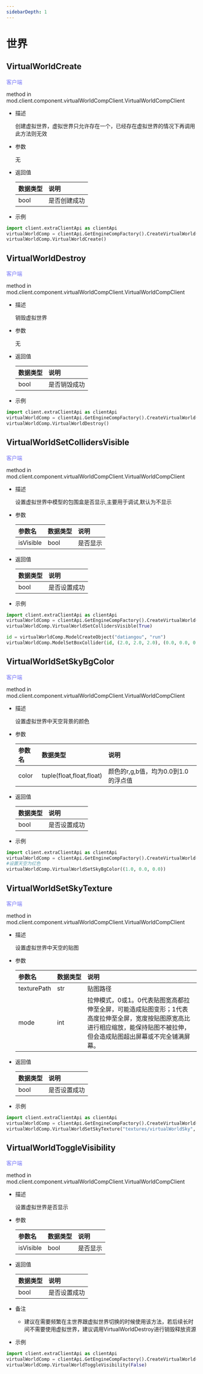 ```yaml
---
sidebarDepth: 1
---
```

# 世界

## VirtualWorldCreate

<span style="display:inline;color:#7575f9">客户端</span>

method in mod.client.component.virtualWorldCompClient.VirtualWorldCompClient

- 描述

    创建虚拟世界，虚拟世界只允许存在一个，已经存在虚拟世界的情况下再调用此方法则无效

- 参数

    无

- 返回值

    | <div style="width: 4em">数据类型</div> | 说明 |
    | :--- | :--- |
    | bool | 是否创建成功 |

- 示例

```python
import client.extraClientApi as clientApi
virtualWorldComp = clientApi.GetEngineCompFactory().CreateVirtualWorld(clientApi.GetLevelId())
virtualWorldComp.VirtualWorldCreate()
```



## VirtualWorldDestroy

<span style="display:inline;color:#7575f9">客户端</span>

method in mod.client.component.virtualWorldCompClient.VirtualWorldCompClient

- 描述

    销毁虚拟世界

- 参数

    无

- 返回值

    | <div style="width: 4em">数据类型</div> | 说明 |
    | :--- | :--- |
    | bool | 是否销毁成功 |

- 示例

```python
import client.extraClientApi as clientApi
virtualWorldComp = clientApi.GetEngineCompFactory().CreateVirtualWorld(clientApi.GetLevelId())
virtualWorldComp.VirtualWorldDestroy()
```



## VirtualWorldSetCollidersVisible

<span style="display:inline;color:#7575f9">客户端</span>

method in mod.client.component.virtualWorldCompClient.VirtualWorldCompClient

- 描述

    设置虚拟世界中模型的包围盒是否显示,主要用于调试,默认为不显示

- 参数

    | 参数名 | <div style="width: 4em">数据类型</div> | 说明 |
    | :--- | :--- | :--- |
    | isVisible | bool | 是否显示 |

- 返回值

    | <div style="width: 4em">数据类型</div> | 说明 |
    | :--- | :--- |
    | bool | 是否设置成功 |

- 示例

```python
import client.extraClientApi as clientApi
virtualWorldComp = clientApi.GetEngineCompFactory().CreateVirtualWorld(clientApi.GetLevelId())
virtualWorldComp.VirtualWorldSetCollidersVisible(True)

id = virtualWorldComp.ModelCreateObject("datiangou", "run")
virtualWorldComp.ModelSetBoxCollider(id, (2.0, 2.0, 2.0), (0.0, 0.0, 0.0))
```



## VirtualWorldSetSkyBgColor

<span style="display:inline;color:#7575f9">客户端</span>

method in mod.client.component.virtualWorldCompClient.VirtualWorldCompClient

- 描述

    设置虚拟世界中天空背景的颜色

- 参数

    | 参数名 | <div style="width: 4em">数据类型</div> | 说明 |
    | :--- | :--- | :--- |
    | color | tuple(float,float,float) | 颜色的r,g,b值，均为0.0到1.0的浮点值 |

- 返回值

    | <div style="width: 4em">数据类型</div> | 说明 |
    | :--- | :--- |
    | bool | 是否设置成功 |

- 示例

```python
import client.extraClientApi as clientApi
virtualWorldComp = clientApi.GetEngineCompFactory().CreateVirtualWorld(clientApi.GetLevelId())
#设置天空为红色
virtualWorldComp.VirtualWorldSetSkyBgColor((1.0, 0.0, 0.0))
```



## VirtualWorldSetSkyTexture

<span style="display:inline;color:#7575f9">客户端</span>

method in mod.client.component.virtualWorldCompClient.VirtualWorldCompClient

- 描述

    设置虚拟世界中天空的贴图

- 参数

    | 参数名 | <div style="width: 4em">数据类型</div> | 说明 |
    | :--- | :--- | :--- |
    | texturePath | str | 贴图路径 |
    | mode | int | 拉伸模式，0或1。0代表贴图宽高都拉伸至全屏，可能造成贴图变形；1代表高度拉伸至全屏，宽度按贴图原宽高比进行相应缩放，能保持贴图不被拉伸，但会造成贴图超出屏幕或不完全铺满屏幕。 |

- 返回值

    | <div style="width: 4em">数据类型</div> | 说明 |
    | :--- | :--- |
    | bool | 是否设置成功 |

- 示例

```python
import client.extraClientApi as clientApi
virtualWorldComp = clientApi.GetEngineCompFactory().CreateVirtualWorld(clientApi.GetLevelId())
virtualWorldComp.VirtualWorldSetSkyTexture("textures/virtualWorldSky", 0)
```



## VirtualWorldToggleVisibility

<span style="display:inline;color:#7575f9">客户端</span>

method in mod.client.component.virtualWorldCompClient.VirtualWorldCompClient

- 描述

    设置虚拟世界是否显示

- 参数

    | 参数名 | <div style="width: 4em">数据类型</div> | 说明 |
    | :--- | :--- | :--- |
    | isVisible | bool | 是否显示 |

- 返回值

    | <div style="width: 4em">数据类型</div> | 说明 |
    | :--- | :--- |
    | bool | 是否设置成功 |

- 备注
    - 建议在需要频繁在主世界跟虚拟世界切换的时候使用该方法，若后续长时间不需要使用虚拟世界，建议调用VirtualWorldDestroy进行销毁释放资源

- 示例

```python
import client.extraClientApi as clientApi
virtualWorldComp = clientApi.GetEngineCompFactory().CreateVirtualWorld(clientApi.GetLevelId())
virtualWorldComp.VirtualWorldToggleVisibility(False)
```



